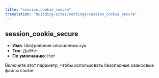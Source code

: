 ```yaml
---
title: "session_cookie_secure"
translation: "building-sites/settings/session_cookie_secure"
---
```


## session_cookie_secure

-   **Имя**: Шифрование сессионных кук
-   **Тип**: Да/Нет
-   **По умолчанию**: Нет

Включите этот параметр, чтобы использовать безопасные сеансовые файлы cookie.
